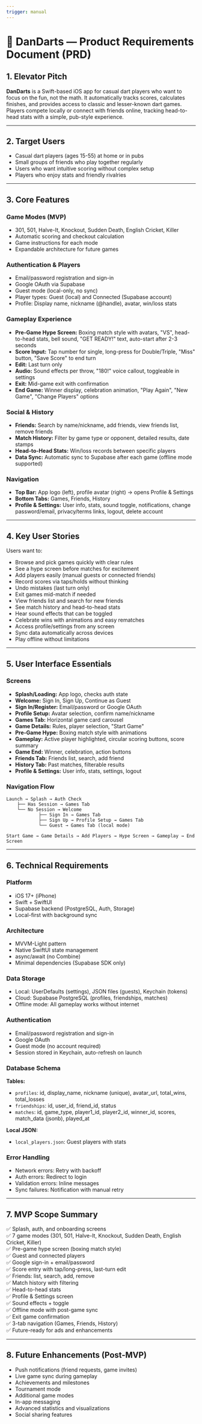 ```yaml
---
trigger: manual
---
```


# 🎯 DanDarts — Product Requirements Document (PRD)

## 1. Elevator Pitch  
**DanDarts** is a Swift-based iOS app for casual dart players who want to focus on the fun, not the math. It automatically tracks scores, calculates finishes, and provides access to classic and lesser-known dart games. Players compete locally or connect with friends online, tracking head-to-head stats with a simple, pub-style experience.

---

## 2. Target Users  
- Casual dart players (ages 15-55) at home or in pubs
- Small groups of friends who play together regularly
- Users who want intuitive scoring without complex setup
- Players who enjoy stats and friendly rivalries

---

## 3. Core Features  

### Game Modes (MVP)
- 301, 501, Halve-It, Knockout, Sudden Death, English Cricket, Killer
- Automatic scoring and checkout calculation
- Game instructions for each mode
- Expandable architecture for future games

### Authentication & Players
- Email/password registration and sign-in
- Google OAuth via Supabase
- Guest mode (local-only, no sync)
- Player types: Guest (local) and Connected (Supabase account)
- Profile: Display name, nickname (@handle), avatar, win/loss stats

### Gameplay Experience
- **Pre-Game Hype Screen:** Boxing match style with avatars, "VS", head-to-head stats, bell sound, "GET READY!" text, auto-start after 2-3 seconds
- **Score Input:** Tap number for single, long-press for Double/Triple, "Miss" button, "Save Score" to end turn
- **Edit:** Last turn only
- **Audio:** Sound effects per throw, "180!" voice callout, toggleable in settings
- **Exit:** Mid-game exit with confirmation
- **End Game:** Winner display, celebration animation, "Play Again", "New Game", "Change Players" options

### Social & History
- **Friends:** Search by name/nickname, add friends, view friends list, remove friends
- **Match History:** Filter by game type or opponent, detailed results, date stamps
- **Head-to-Head Stats:** Win/loss records between specific players
- **Data Sync:** Automatic sync to Supabase after each game (offline mode supported)

### Navigation
- **Top Bar:** App logo (left), profile avatar (right) → opens Profile & Settings
- **Bottom Tabs:** Games, Friends, History
- **Profile & Settings:** User info, stats, sound toggle, notifications, change password/email, privacy/terms links, logout, delete account

---

## 4. Key User Stories  

Users want to:
- Browse and pick games quickly with clear rules
- See a hype screen before matches for excitement
- Add players easily (manual guests or connected friends)
- Record scores via taps/holds without thinking
- Undo mistakes (last turn only)
- Exit games mid-match if needed
- View friends list and search for new friends
- See match history and head-to-head stats
- Hear sound effects that can be toggled
- Celebrate wins with animations and easy rematches
- Access profile/settings from any screen
- Sync data automatically across devices
- Play offline without limitations

---

## 5. User Interface Essentials

### Screens
- **Splash/Loading:** App logo, checks auth state
- **Welcome:** Sign In, Sign Up, Continue as Guest
- **Sign In/Register:** Email/password or Google OAuth
- **Profile Setup:** Avatar selection, confirm name/nickname
- **Games Tab:** Horizontal game card carousel
- **Game Details:** Rules, player selection, "Start Game"
- **Pre-Game Hype:** Boxing match style with animations
- **Gameplay:** Active player highlighted, circular scoring buttons, score summary
- **Game End:** Winner, celebration, action buttons
- **Friends Tab:** Friends list, search, add friend
- **History Tab:** Past matches, filterable results
- **Profile & Settings:** User info, stats, settings, logout

### Navigation Flow
```
Launch → Splash → Auth Check
    ├── Has Session → Games Tab
    └── No Session → Welcome
            ├── Sign In → Games Tab
            ├── Sign Up → Profile Setup → Games Tab
            └── Guest → Games Tab (local mode)

Start Game → Game Details → Add Players → Hype Screen → Gameplay → End Screen
```

---

## 6. Technical Requirements  

### Platform
- iOS 17+ (iPhone)
- Swift + SwiftUI
- Supabase backend (PostgreSQL, Auth, Storage)
- Local-first with background sync

### Architecture
- MVVM-Light pattern
- Native SwiftUI state management
- async/await (no Combine)
- Minimal dependencies (Supabase SDK only)

### Data Storage
- Local: UserDefaults (settings), JSON files (guests), Keychain (tokens)
- Cloud: Supabase PostgreSQL (profiles, friendships, matches)
- Offline mode: All gameplay works without internet

### Authentication
- Email/password registration and sign-in
- Google OAuth
- Guest mode (no account required)
- Session stored in Keychain, auto-refresh on launch

### Database Schema
**Tables:**
- `profiles`: id, display_name, nickname (unique), avatar_url, total_wins, total_losses
- `friendships`: id, user_id, friend_id, status
- `matches`: id, game_type, player1_id, player2_id, winner_id, scores, match_data (jsonb), played_at

**Local JSON:**
- `local_players.json`: Guest players with stats

### Error Handling
- Network errors: Retry with backoff
- Auth errors: Redirect to login
- Validation errors: Inline messages
- Sync failures: Notification with manual retry

---

## 7. MVP Scope Summary  

✅ Splash, auth, and onboarding screens  
✅ 7 game modes (301, 501, Halve-It, Knockout, Sudden Death, English Cricket, Killer)  
✅ Pre-game hype screen (boxing match style)  
✅ Guest and connected players  
✅ Google sign-in + email/password  
✅ Score entry with tap/long-press, last-turn edit  
✅ Friends: list, search, add, remove  
✅ Match history with filtering  
✅ Head-to-head stats  
✅ Profile & Settings screen  
✅ Sound effects + toggle  
✅ Offline mode with post-game sync  
✅ Exit game confirmation  
✅ 3-tab navigation (Games, Friends, History)  
✅ Future-ready for ads and enhancements

---

## 8. Future Enhancements (Post-MVP)

- Push notifications (friend requests, game invites)
- Live game sync during gameplay
- Achievements and milestones
- Tournament mode
- Additional game modes
- In-app messaging
- Advanced statistics and visualizations
- Social sharing features